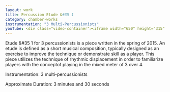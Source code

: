 ```yaml
---
layout: work
title: Percussion Etude &#35 1
category: chamber-works
instrumentation: "3 Multi-Percussionists"
youTube: <div class="video-container"><iframe width="650" height="315" src="https://www.youtube.com/embed/P8_UWFAqy1M" frameborder="0" allowfullscreen></iframe></div><br>
---
```


Etude &#35 1 for 3 ​percussionists is a piece written in the spring of 2015. An etude is defined as a short musical composition, typically designed as an exercise to improve the technique or demonstrate skill as a player. This piece utilizes the technique of rhythmic displacement in order to familiarize players with the concept​of playing in the ​mixed meter of 3 over 4.

Instrumentation: 3 multi-percussionists

Approximate Duration: 3 minutes and 30 seconds
